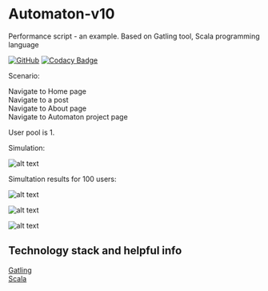 # Automaton-v10
Performance script - an example. Based on Gatling tool, Scala programming language

[![GitHub](https://img.shields.io/github/license/mashape/apistatus.svg)](https://github.com/BurhanH/automaton-v10/blob/master/LICENSE)
[![Codacy Badge](https://api.codacy.com/project/badge/Grade/14920936c2f949a8939d16aeb2962c54)](https://app.codacy.com/app/BurhanH/automaton-v10?utm_source=github.com&utm_medium=referral&utm_content=BurhanH/automaton-v10&utm_campaign=Badge_Grade_Settings)


Scenario:

Navigate to Home page <br>
Navigate to a post <br>
Navigate to About page <br>
Navigate to Automaton project page <br> 

User pool is 1.

Simulation:

![alt text](simulation_terminal.png "Simulation") <br>

Simultation results for 100 users:

![alt text](simulation_results_1.png "Simulation results") <br>

![alt text](simulation_results_2.png "Simulation results") <br>

![alt text](simulation_results_3.png "Simulation results") <br>

## Technology stack and helpful info
[Gatling](https://gatling.io/) <br>
[Scala](https://www.scala-lang.org/) <br>
